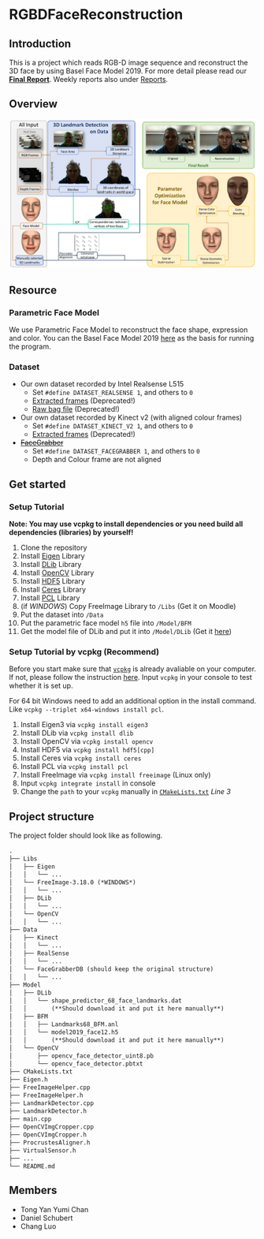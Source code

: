 # RGBDFaceReconstruction

## Introduction 

This is a project which reads RGB-D image sequence and reconstruct the 3D face by using Basel Face Model 2019.
For more detail please read our **[Final Report](Reports/FinalReport.pdf)**. Weekly reports also under [Reports](Reports/).

## Overview

![Flowchart](Reports/flowchart.png)

## Resource

### Parametric Face Model

We use Parametric Face Model to reconstruct the face shape, expression and color.
You can the Basel Face Model 2019 [here](https://faces.dmi.unibas.ch/bfm/bfm2019/restricted/model2019_face12.h5)
as the basis for running the program.

### Dataset

- Our own dataset recorded by Intel Realsense L515
    - Set `#define DATASET_REALSENSE 1`, and others to `0`
    - [Extracted frames](https://syncandshare.lrz.de/getlink/fi97e2faKMB3kjkEEY4Hmj2c/RealSense.zip) (Deprecated!)
    - [Raw bag file](https://syncandshare.lrz.de/getlink/fiW6UXZqNZviEy1XJx1evAe7/20220125_183911.bag) (Deprecated!)
- Our own dataset recorded by Kinect v2 (with aligned colour frames)
    - Set `#define DATASET_KINECT_V2 1`, and others to `0`
    - [Extracted frames](https://syncandshare.lrz.de/getlink/fiSAbsoQvHzdEdGxKZKwFRew/Kinect.zip) (Deprecated!)
- ~~[FaceGrabber](https://www.ei.tum.de/mmk/facegrabber/)~~
    - Set `#define DATASET_FACEGRABBER 1`, and others to `0`
    - Depth and Colour frame are not aligned

## Get started

### Setup Tutorial

**Note: You may use vcpkg to install dependencies or you need build all dependencies (libraries) by yourself!**

1. Clone the repository 
2. Install [Eigen](https://gitlab.com/libeigen/eigen/-/archive/3.4.0/eigen-3.4.0.zip) Library
3. Install [DLib](http://dlib.net/files/dlib-19.22.zip) Library
4. Install [OpenCV](https://github.com/opencv/opencv/archive/refs/tags/4.5.5.zip) Library
5. Install [HDF5](https://github.com/HDFGroup/hdf5) Library
6. Install [Ceres](https://github.com/ceres-solver/ceres-solver) Library
7. Install [PCL](https://github.com/PointCloudLibrary/pcl) Library
8. (if *WINDOWS*) Copy FreeImage Library to `/Libs` (Get it on Moodle)
9. Put the dataset into `/Data`
10. Put the parametric face model `h5` file into `/Model/BFM`
11. Get the model file of DLib and put it into `/Model/DLib` (Get it [here](http://dlib.net/files/shape_predictor_68_face_landmarks.dat.bz2))


### Setup Tutorial by vcpkg (Recommend)

Before you start make sure that [`vcpkg`](https://vcpkg.io/en/index.html) is already avaliable on your computer. If not, please follow the instruction [here](https://vcpkg.io/en/getting-started.html).
Input `vcpkg` in your console to test whether it is set up.

For 64 bit Windows need to add an additional option in the install command. 
Like `vcpkg --triplet x64-windows install pcl`.

1. Install Eigen3 via `vcpkg install eigen3` 
2. Install DLib via `vcpkg install dlib` 
3. Install OpenCV via `vcpkg install opencv` 
4. Install HDF5 via `vcpkg install hdf5[cpp]` 
5. Install Ceres via `vcpkg install ceres`
6. Install PCL via `vcpkg install pcl`
7. Install FreeImage via `vcpkg install freeimage` (Linux only)
8. Input `vcpkg integrate install` in console
9. Change the `path` to your `vcpkg` manually in [`CMakeLists.txt`](./CMakeLists.txt) *Line 3*

## Project structure

The project folder should look like as following.
```
.
├── Libs
│   ├── Eigen
│   │   └── ...
│   └── FreeImage-3.18.0 (*WINDOWS*)
│   │   └── ...
│   ├── DLib
│   │   └── ...
│   └── OpenCV
│   │   └── ...
├── Data
│   ├── Kinect
│   │   └── ...
│   ├── RealSense
│   │   └── ...
│   └── FaceGrabberDB (should keep the original structure)
│   │   └── ...
├── Model
│   ├── DLib
│   │   └── shape_predictor_68_face_landmarks.dat
│   │       (**Should download it and put it here manually**)
│   ├── BFM
│   │   ├── Landmarks68_BFM.anl
│   │   └── model2019_face12.h5
│   │       (**Should download it and put it here manually**)
│   └── OpenCV
│       ├── opencv_face_detector_uint8.pb
│       └── opencv_face_detector.pbtxt
├── CMakeLists.txt
├── Eigen.h
├── FreeImageHelper.cpp
├── FreeImageHelper.h
├── LandmarkDetector.cpp
├── LandmarkDetector.h
├── main.cpp
├── OpenCVImgCropper.cpp
├── OpenCVImgCropper.h
├── ProcrustesAligner.h
├── VirtualSensor.h
├── ...
└── README.md
```

## Members
 - Tong Yan Yumi Chan
 - Daniel Schubert
 - Chang Luo

